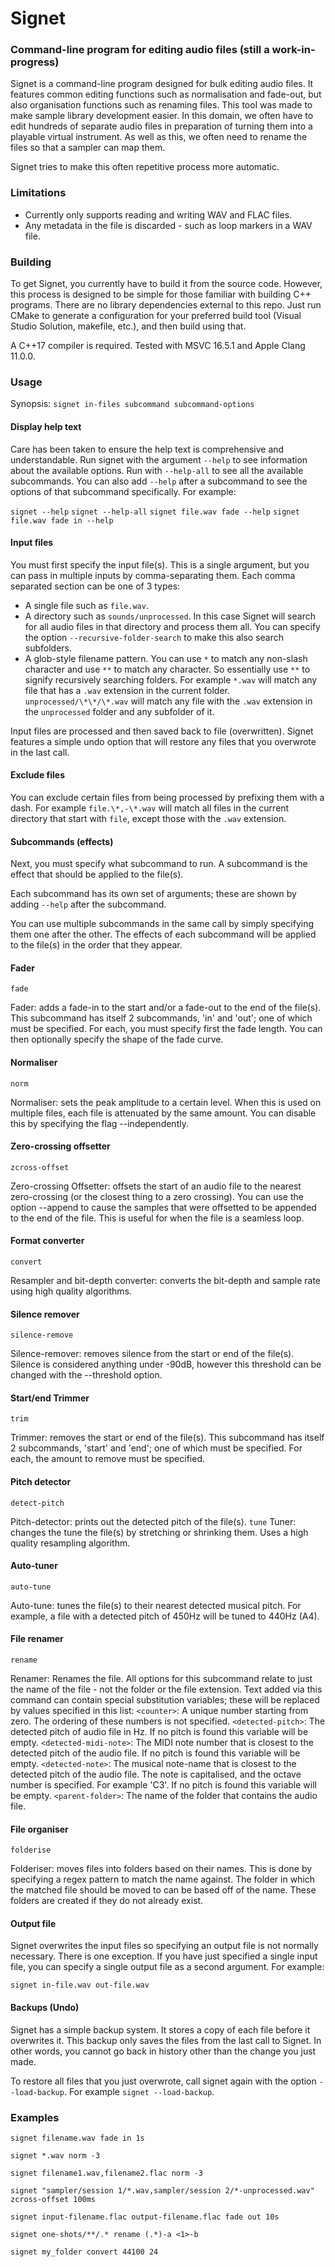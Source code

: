 # Signet
### Command-line program for editing audio files (still a work-in-progress)

Signet is a command-line program designed for bulk editing audio files. It features common editing functions such as normalisation and fade-out, but also organisation functions such as renaming files.
This tool was made to make sample library development easier. In this domain, we often have to edit hundreds of separate audio files in preparation of turning them into a playable virtual instrument. As well as this, we often need to rename the files so that a sampler can map them.

Signet tries to make this often repetitive process more automatic.

### Limitations
- Currently only supports reading and writing WAV and FLAC files.
- Any metadata in the file is discarded - such as loop markers in a WAV file.

### Building
To get Signet, you currently have to build it from the source code. However, this process is designed to be simple for those familiar with building C++ programs. There are no library dependencies external to this repo. Just run CMake to generate a configuration for your preferred build tool (Visual Studio Solution, makefile, etc.), and then build using that.

A C++17 compiler is required. Tested with MSVC 16.5.1 and Apple Clang 11.0.0.

### Usage
Synopsis: `signet in-files subcommand subcommand-options`

#### Display help text
Care has been taken to ensure the help text is comprehensive and understandable. Run signet with the argument `--help` to see information about the available options. Run with `--help-all` to see all the available subcommands. You can also add `--help` after a subcommand to see the options of that subcommand specifically. For example:

`signet --help`
`signet --help-all`
`signet file.wav fade --help`
`signet file.wav fade in --help`

#### Input files
You must first specify the input file(s). This is a single argument, but you can pass in multiple inputs by comma-separating them. Each comma separated section can be one of 3 types:

- A single file such as `file.wav`.
- A directory such as `sounds/unprocessed`. In this case Signet will search for all audio files in that directory and process them all. You can specify the option `--recursive-folder-search` to make this also search subfolders.
- A glob-style filename pattern. You can use `*` to match any non-slash character and use `**` to match any character. So essentially use `**` to signify recursively searching folders. For example `*.wav` will match any file that has a `.wav` extension in the current folder. `unprocessed/\*\*/\*.wav` will match any file with the `.wav` extension in the `unprocessed` folder and any subfolder of it.

Input files are processed and then saved back to file (overwritten). Signet features a simple undo option that will restore any files that you overwrote in the last call.

#### Exclude files
You can exclude certain files from being processed by prefixing them with a dash. For example `file.\*,-\*.wav` will match all files in the current directory that start with `file`, except those with the `.wav` extension.

#### Subcommands (effects)
Next, you must specify what subcommand to run. A subcommand is the effect that should be applied to the file(s).

Each subcommand has its own set of arguments; these are shown by adding `--help` after the subcommand.

You can use multiple subcommands in the same call by simply specifying them one after the other. The effects of each subcommand will be applied to the file(s) in the order that they appear.

#### Fader
`fade`

Fader: adds a fade-in to the start and/or a fade-out to the end of the file(s). This subcommand has itself 2 subcommands, 'in' and 'out'; one of which must be specified. For each, you must specify first the fade length. You can then optionally specify the shape of the fade curve.

#### Normaliser
`norm`

Normaliser: sets the peak amplitude to a certain level. When this is used on multiple files, each file is attenuated by the same amount. You can disable this by specifying the flag --independently.

#### Zero-crossing offsetter
`zcross-offset`

Zero-crossing Offsetter: offsets the start of an audio file to the nearest zero-crossing (or the closest thing to a zero crossing). You can use the option --append to cause the samples that were offsetted to be appended to the end of the file. This is useful for when the file is a seamless loop.

#### Format converter
`convert`

Resampler and bit-depth converter: converts the bit-depth and sample rate using high quality algorithms.

#### Silence remover
`silence-remove`

Silence-remover: removes silence from the start or end of the file(s). Silence is considered anything under -90dB, however this threshold can be changed with the --threshold option.

#### Start/end Trimmer
`trim`

Trimmer: removes the start or end of the file(s). This subcommand has itself 2 subcommands, 'start' and 'end'; one of which must be specified. For each, the amount to remove must be specified.

#### Pitch detector
`detect-pitch`

Pitch-detector: prints out the detected pitch of the file(s).
`tune` Tuner: changes the tune the file(s) by stretching or shrinking them. Uses a high quality resampling algorithm.

#### Auto-tuner
`auto-tune`

Auto-tune: tunes the file(s) to their nearest detected musical pitch. For example, a file with a detected pitch of 450Hz will be tuned to 440Hz (A4).

#### File renamer
`rename`

Renamer: Renames the file. All options for this subcommand relate to just the name of the file - not the folder or the file extension. Text added via this command can contain special substitution variables; these will be replaced by values specified in this list:
`<counter>`: A unique number starting from zero. The ordering of these numbers is not specified.
`<detected-pitch>`: The detected pitch of audio file in Hz. If no pitch is found this variable will be empty.
`<detected-midi-note>`: The MIDI note number that is closest to the detected pitch of the audio file. If no pitch is found this variable will be empty.
`<detected-note>`: The musical note-name that is closest to the detected pitch of the audio file. The note is capitalised, and the octave number is specified. For example 'C3'. If no pitch is found this variable will be empty.
`<parent-folder>`: The name of the folder that contains the audio file.

#### File organiser
`folderise`

Folderiser: moves files into folders based on their names. This is done by specifying a regex pattern to match the name against. The folder in which the matched file should be moved to can be based off of the name. These folders are created if they do not already exist.

#### Output file
Signet overwrites the input files so specifying an output file is not normally necessary. There is one exception. If you have just specified a single input file, you can specify a single output file as a second argument. For example:

`signet in-file.wav out-file.wav`

#### Backups (Undo)
Signet has a simple backup system. It stores a copy of each file before it overwrites it. This backup only saves the files from the last call to Signet. In other words, you cannot go back in history other than the change you just made.

To restore all files that you just overwrote, call signet again with the option `--load-backup`. For example `signet --load-backup`.

### Examples

`signet filename.wav fade in 1s`

`signet *.wav norm -3`

`signet filename1.wav,filename2.flac norm -3`

`signet "sampler/session 1/*.wav,sampler/session 2/*-unprocessed.wav" zcross-offset 100ms`

`signet input-filename.flac output-filename.flac fade out 10s`

`signet one-shots/**/.* rename (.*)-a <1>-b`

`signet my_folder convert 44100 24`
